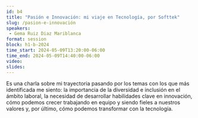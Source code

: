 ```yaml
---
id: b4
title: "Pasión e Innovación: mi viaje en Tecnología, por Softtek"
slug: /pasion-e-innovación
speakers:
 - Gema Ruiz Diaz Mariblanca 
format: session
block: h1-b-2024
time_start: 2024-05-09T13:20:00-06:00
time_end: 2024-05-09T14:40:00-06:00
video:
slides:
---
```


Es una charla sobre mi trayectoria pasando por los temas con los que más identificada me siento: la importancia de la diversidad e inclusión en el ámbito laboral, la necesidad de desarrollar habilidades clave en innovación, cómo podemos crecer trabajando en equipo y siendo fieles a nuestros valores y, por último, cómo podemos transformar con la tecnología.  